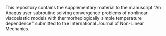 This repository contains the supplementary material to the manuscript "An Abaqus user subroutine solving convergence problems of nonlinear viscoelastic models with thermorheologically simple temperature dependence"
submitted to the International Journal of Non-Linear Mechanics.
